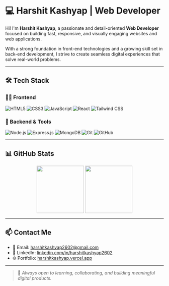# 💻 Harshit Kashyap | Web Developer

Hi! I'm **Harshit Kashyap**, a passionate and detail-oriented **Web Developer** focused on building fast, responsive, and visually engaging websites and web applications.

With a strong foundation in front-end technologies and a growing skill set in back-end development, I strive to create seamless digital experiences that solve real-world problems.

---

## 🛠️ Tech Stack

### 👨‍💻 Frontend
![HTML5](https://img.shields.io/badge/HTML5-E34F26?style=flat&logo=html5&logoColor=fff)
![CSS3](https://img.shields.io/badge/CSS3-1572B6?style=flat&logo=css3&logoColor=fff)
![JavaScript](https://img.shields.io/badge/JavaScript-F7DF1E?style=flat&logo=javascript&logoColor=000)
![React](https://img.shields.io/badge/React-20232a?style=flat&logo=react)
![Tailwind CSS](https://img.shields.io/badge/Tailwind_CSS-38B2AC?style=flat&logo=tailwind-css&logoColor=fff)

### 🧠 Backend & Tools
![Node.js](https://img.shields.io/badge/Node.js-339933?style=flat&logo=node.js&logoColor=fff)
![Express.js](https://img.shields.io/badge/Express.js-000000?style=flat&logo=express&logoColor=fff)
![MongoDB](https://img.shields.io/badge/MongoDB-4EA94B?style=flat&logo=mongodb&logoColor=fff)
![Git](https://img.shields.io/badge/Git-F05032?style=flat&logo=git&logoColor=fff)
![GitHub](https://img.shields.io/badge/GitHub-181717?style=flat&logo=github&logoColor=fff)

---

## 📊 GitHub Stats

<p align="center">
  <img src="https://github-readme-stats.vercel.app/api?username=harshitkashyap2602&show_icons=true&theme=tokyonight" height="150"/>
  <img src="https://github-readme-stats.vercel.app/api/top-langs/?username=harshitkashyap2602&layout=compact&theme=tokyonight" height="150"/>
</p>

---

## 📫 Contact Me

- 📧 Email: [harshitkashyap2602@gmail.com](mailto:harshitkashyap2602@gmail.com)
- 💼 LinkedIn: [linkedin.com/in/harshitkashyap2602](https://www.linkedin.com/in/harshitkashyap2602/)
- 🌐 Portfolio: [harshitkashyap.vercel.app](https://harshitkashyap.vercel.app)

---

> 🚀 *Always open to learning, collaborating, and building meaningful digital products.*

